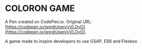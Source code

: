 # COLORON GAME

A Pen created on CodePen.io. Original URL: [https://codepen.io/gregh/pen/yVLOyO](https://codepen.io/gregh/pen/yVLOyO).

A game made to inspire developers to use GSAP, ES6 and Flexbox
